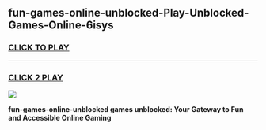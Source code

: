 
## fun-games-online-unblocked-Play-Unblocked-Games-Online-6isys
<h3>
<a href="https://premium76.site?title=fun-games-online-unblocked&ref=24A">CLICK TO PLAY</a></h3>
<hr>

<h3>
<a href="https://premium76.site?title=fun-games-online-unblocked&ref=24A">CLICK 2 PLAY</a>
  
</h3>

<a href="https://premium76.site?title=fun-games-online-unblocked&ref=24A"><img src="https://clearcache.store/games.png"></a>


**fun-games-online-unblocked games unblocked: Your Gateway to Fun and Accessible Online Gaming**
